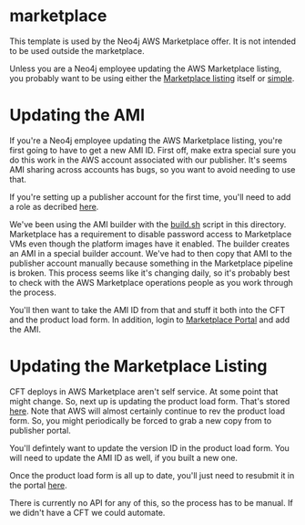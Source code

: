 # marketplace
This template is used by the Neo4j AWS Marketplace offer. It is not intended to be used outside the marketplace. 

Unless you are a Neo4j employee updating the AWS Marketplace listing, you probably want to be using either the [Marketplace listing](https://aws.amazon.com/marketplace/pp/prodview-akmzjikgawgn4) itself or [simple](../simple).

# Updating the AMI
If you're a Neo4j employee updating the AWS Marketplace listing, you're first going to have to get a new AMI ID.  First off, make extra special sure you do this work in the AWS account associated with our publisher.  It's seems AMI sharing across accounts has bugs, so you want to avoid needing to use that. 

If you're setting up a publisher account for the first time, you'll need to add a role as decribed [here](https://docs.aws.amazon.com/marketplace/latest/userguide/ami-single-ami-products.html#single-ami-marketplace-ami-access).

We've been using the AMI builder with the [build.sh](build.sh) script in this directory.  Marketplace has a requirement to disable password access to Marketplace VMs even though the platform images have it enabled.  The builder creates an AMI in a special builder account.  We've had to then copy that AMI to the publisher account manually because something in the Marketplace pipeline is broken.  This process seems like it's changing daily, so it's probably best to check with the AWS Marketplace operations people as you work through the process.

You'll then want to take the AMI ID from that and stuff it both into the CFT and the product load form.  In addition, login to [Marketplace Portal](https://aws.amazon.com/marketplace/management/manage-products/?#/share) and add the AMI.

# Updating the Marketplace Listing
CFT deploys in AWS Marketplace aren't self service.  At some point that might change.  So, next up is updating the product load form.  That's stored [here](https://docs.google.com/spreadsheets/d/1Nmpw3etZX7xj6nQgS5w3K2B-i0gJevdQ/edit?usp=sharing&ouid=115505246243451814800&rtpof=true&sd=true).  Note that AWS will almost certainly continue to rev the product load form.  So, you might periodically be forced to grab a new copy from to publisher portal.

You'll defintely want to update the version ID in the product load form.  You will need to update the AMI ID as well, if you built a new one.

Once the product load form is all up to date, you'll just need to resubmit it in the portal [here](https://aws.amazon.com/marketplace/management/offers).

There is currently no API for any of this, so the process has to be manual.  If we didn't have a CFT we could automate.